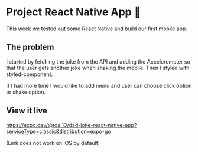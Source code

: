 # Project React Native App 📱

This week we tested out some React Native and build our first mobile app.

## The problem

I started by fetching the joke from the API and adding the Accelerometer so that the user gets another joke when shaking the mobile. Then I styled with styled-component.

If I had more time I would like to add menu and user can choose click option or shake option.  

## View it live

https://expo.dev/@toal13/dad-joke-react-native-app?serviceType=classic&distribution=expo-go

(Link does not work on iOS by default)
